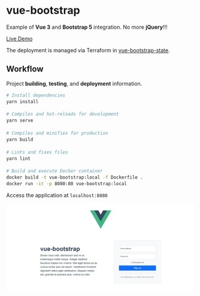 # vue-bootstrap

Example of **Vue 3** and **Bootstrap 5** integration. No more **jQuery**!!!

[Live Demo](https://vue-bootstrap-cloudrun-dev-iuj6vc72wa-uc.a.run.app/)

The deployment is managed via Terraform in [vue-bootstrap-state](https://github.com/bellanov/vue-bootstrap-state).

## Workflow

Project **building**, **testing**, and **deployment** information.

```sh
# Install dependencies
yarn install

# Compiles and hot-reloads for development
yarn serve

# Compiles and minifies for production
yarn build

# Lints and fixes files
yarn lint

# Build and execute Docker container
docker build -t vue-bootstrap:local -f Dockerfile .
docker run -it -p 8080:80 vue-bootstrap:local
```

Access the application at `localhost:8080`

![Vue Bootstrap](./src/assets/vue-bootstrap.png)
